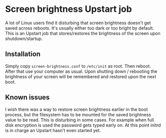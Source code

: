 Screen brightness Upstart job
=============================

A lot of Linux users find it disturbing that screen brightness doesn't get saved across reboots.  It's usually either too dark or too bright by default.  This is an Upstart job that stores/restores the brightness of the screen upon shutdown/startup.

Installation
------------

Simply copy `screen-brightness.conf` to `/etc/init` as root.  Then reboot.  After that use your computer as usual.  Upon shutting down / rebooting the brightness of your screen will be remembered and restored upon the next boot.

Known issues
------------
I wish there was a way to restore screen brightness earlier in the boot process, but the filesystem has to be mounted for the saved brightness value to be read.  This is disturbing in some cases.  For example when full disk encryption is used the password gets typed early on.  At this point initrd is in charge an Upstart hasn't even started yet.
